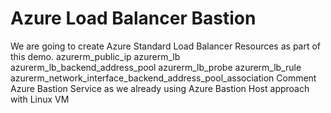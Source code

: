 # Azure Load Balancer Bastion

We are going to create Azure Standard Load Balancer Resources as part of this demo.
azurerm_public_ip
azurerm_lb
azurerm_lb_backend_address_pool
azurerm_lb_probe
azurerm_lb_rule
azurerm_network_interface_backend_address_pool_association
Comment Azure Bastion Service as we already using Azure Bastion Host approach with Linux VM